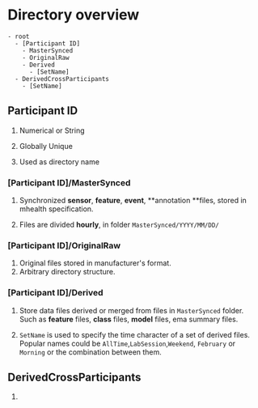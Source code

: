 # Directory overview

```
- root
  - [Participant ID]
    - MasterSynced
    - OriginalRaw
    - Derived
      - [SetName]
  - DerivedCrossParticipants
    - [SetName]
```

## Participant ID

1. Numerical or String

2. Globally Unique

3. Used as directory name


### [Participant ID]/MasterSynced

1. Synchronized **sensor**, **feature**, **event**, **annotation **files, stored in mhealth specification.

2. Files are divided **hourly**, in folder `MasterSynced/YYYY/MM/DD/`


### [Participant ID]/OriginalRaw

1. Original files stored in manufacturer's format.
2. Arbitrary directory structure.

### [Participant ID]/Derived

1. Store data files derived or merged from files in `MasterSynced` folder. Such as **feature** files, **class** files, **model** files, ema summary files.

2. `SetName` is used to specify the time character of a set of derived files. Popular names could be `AllTime`,`LabSession`,`Weekend`, `February` or `Morning` or the combination between them.

## DerivedCrossParticipants

1. 